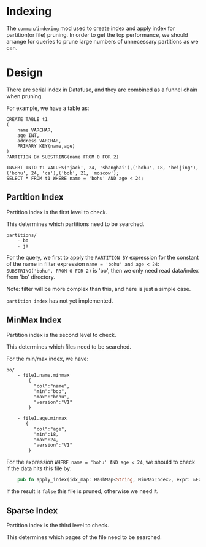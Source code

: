 # Indexing

The `common/indexing` mod used to create index and apply index for partition(or file) pruning.
In order to get the top performance, we should arrange for queries to prune large numbers of unnecessary partitions as we can.

# Design

There are serial index in Datafuse, and they are combined as a funnel chain when pruning.

For example, we have a table as:
```
CREATE TABLE t1
(
    name VARCHAR,
    age INT,
    address VARCHAR,
    PRIMARY KEY(name,age)
)
PARTITION BY SUBSTRING(name FROM 0 FOR 2)

INSERT INTO t1 VALUES('jack', 24, 'shanghai'),('bohu', 18, 'beijing'),('bohu', 24, 'ca'),('bob', 21, 'moscow');
SELECT * FROM t1 WHERE name = 'bohu' AND age < 24;
```

## Partition Index

Partition index is the first level to check.

This determines which partitions need to be searched.

```
partitions/
    - bo
    - ja
```

For the query, we first to apply the `PARTITION BY` expression for the constant of the name in filter expression `name = 'bohu' and age < 24`: 
`SUBSTRING('bohu', FROM 0 FOR 2)` is 'bo', then we only need read data/index from 'bo' directory.


Note: filter will be more complex than this, and here is just a simple case.

`partition index` has not yet implemented.

## MinMax Index

Partition index is the second level to check.

This determines which files need to be searched.

For the min/max index, we have:
```
bo/
    - file1.name.minmax
        {
          "col":"name",
          "min":"bob",
          "max":"bohu",
          "version":"V1"
        }
        
    - file1.age.minmax
       {
          "col":"age",
          "min":18,
          "max":24,
          "version":"V1"
        }
```

For the expression `WHERE name = 'bohu' AND age < 24`, we should to check if the data hits this file by:
```rust
    pub fn apply_index(idx_map: HashMap<String, MinMaxIndex>, expr: &Expression) -> Result<bool>
```

If the result is `false` this file is pruned, otherwise we need it.

## Sparse Index

Partition index is the third level to check.

This determines which pages of the file need to be searched.
